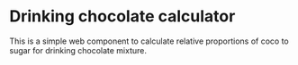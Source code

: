 # Drinking chocolate calculator

This is a simple web component to calculate relative proportions of coco to sugar for drinking chocolate mixture.

